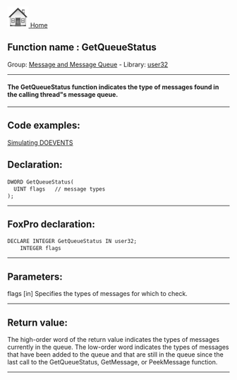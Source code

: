 [<img src="../../images/home.png"> Home ](https://github.com/VFPX/Win32API)  

## Function name : GetQueueStatus
Group: [Message and Message Queue](../../functions_group.md#Message_and_Message_Queue)  -  Library: [user32](../../Libraries.md#user32)  
***  


#### The GetQueueStatus function indicates the type of messages found in the calling thread"s message queue.
***  


## Code examples:
[Simulating DOEVENTS](../../samples/sample_163.md)  

## Declaration:
```foxpro  
DWORD GetQueueStatus(
  UINT flags   // message types
);  
```  
***  


## FoxPro declaration:
```foxpro  
DECLARE INTEGER GetQueueStatus IN user32;
	INTEGER flags  
```  
***  


## Parameters:
flags 
[in] Specifies the types of messages for which to check.  
***  


## Return value:
The high-order word of the return value indicates the types of messages currently in the queue. The low-order word indicates the types of messages that have been added to the queue and that are still in the queue since the last call to the GetQueueStatus, GetMessage, or PeekMessage function.   
***  

